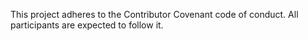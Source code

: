 This project adheres to the Contributor Covenant code of conduct. All participants are expected to follow it.
